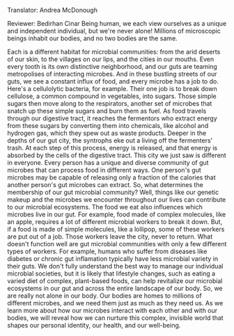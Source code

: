

Translator: Andrea McDonough

Reviewer: Bedirhan Cinar
Being human,
we each view ourselves as a unique and independent individual,
but we&#39;re never alone!
Millions of microscopic beings inhabit our bodies,
and no two bodies are the same.

Each is a different habitat for microbial communities:
from the arid deserts of our skin,
to the villages on our lips,
and the cities in our mouths.
Even every tooth is its own distinctive neighborhood,
and our guts are teaming metropolises of interacting microbes.
And in these bustling streets of our guts,
we see a constant influx of food,
and every microbe has a job to do.
Here&#39;s a cellulolytic bacteria, for example.
Their one job is to break down cellulose,
a common compound in vegetables, into sugars.
Those simple sugars then move along to the respirators,
another set of microbes that snatch up
these simple sugars and burn them as fuel.
As food travels through our digestive tract,
it reaches the fermentors who extract energy from these sugars
by converting them into chemicals,
like alcohol and hydrogen gas,
which they spew out as waste products.
Deeper in the depths of our gut city,
the syntrophs eke out a living off the fermenters&#39; trash.
At each step of this process,
energy is released,
and that energy is absorbed
by the cells of the digestive tract.
This city we just saw is different in everyone.
Every person has a unique and diverse community of gut microbes
that can process food in different ways.
One person&#39;s gut microbes may be capable
of releasing only a fraction of the calories
that another person&#39;s gut microbes can extract.
So, what determines the membership of our gut microbial community?
Well, things like our genetic makeup
and the microbes we encounter throughout our lives
can contribute to our microbial ecosystems.
The food we eat also influences
which microbes live in our gut.
For example, food made of complex molecules,
like an apple,
requires a lot of different microbial workers to break it down.
But, if a food is made of simple molecules,
like a lollipop,
some of these workers are put out of a job.
Those workers leave the city, never to return.
What doesn&#39;t function well are gut microbial communities
with only a few different types of workers.
For example, humans who suffer from diseases
like diabetes or chronic gut inflamation
typically have less microbial variety in their guts.
We don&#39;t fully understand the best way
to manage our individual microbial societies,
but it is likely that lifestyle changes,
such as eating a varied diet of complex, plant-based foods,
can help revitalize our microbial ecosystems in our gut
and across the entire landscape of our body.
So, we are really not alone in our body.
Our bodies are homes to millions of different microbes,
and we need them just as much as they need us.
As we learn more about how our microbes
interact with each other and with our bodies,
we will reveal how we can nurture
this complex, invisible world
that shapes our personal identity,
our health,
and our well-being.
